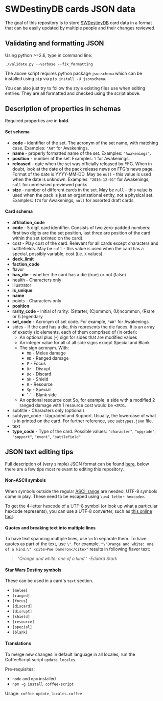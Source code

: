 SWDestinyDB cards JSON data
=========

The goal of this repository is to store [SWDestinyDB](https://swdestinydb.com) card data in a format that can be easily updated by multiple people and their changes reviewed.

## Validating and formatting JSON

Using python >=2.6, type in command line:

```
./validate.py --verbose --fix_formatting
```

The above script requires python package `jsonschema` which can be installed using `pip` via `pip install -U jsonschema`.

You can also just try to follow the style existing files use when editing entries. They are all formatted and checked using the script above.

## Description of properties in schemas

Required properties are in **bold**.

#### Set schema

* **code** - identifier of the set. The acronym of the set name, with matching case. Examples: `"AW"` for Awakenings.
* **name** - properly formatted name of the set. Examples: `"Awakenings"`.
* **position** - number of the set. Examples: `1` for Awakenings.
* **released** - date when the set was officially released by FFG. When in doubt, look at the date of the pack release news on FFG's news page. Format of the date is YYYY-MM-DD. May be `null` - this value is used when the date is unknown. Examples: `"2016-12-01"` for Awakenings, `null` for unreleased previewed packs.
* **size** - number of different cards in the set. May be `null` - this value is used when the pack is just an organizational entity, not a physical set.  Examples: `174` for Awakenings, `null` for assorted draft cards.

#### Card schema

* **affiliation_code**
* **code** - 5 digit card identifier. Consists of two zero-padded numbers: first two digits are the set position, last three are position of the card within the set (printed on the card).
* cost - Play cost of the card. Relevant for all cards except characters and battlefields. May be `null` - this value is used when the card has a special, possibly variable, cost (i.e. `X` values).
* **deck_limit**
* **faction_code**
* flavor
* **has_die** - whether the card has a die (true) or not (false)
* health - Characters only
* illustrator
* **is_unique**
* **name**
* points - Characters only
* **position**
* **rarity_code** - Initial of rarity: (S)tarter, (C)ommon, (U)ncommon, (R)are or (L)egendary
* **set_code** - Acronym of set code. For example, `"AW"` for Awakenings
* sides - If the card has a die, this represents the die faces. It is an array of exactly six elements, each of them comprised of (in order):
	* An optional plus (`+`) sign for sides that are modified values
	* An integer value for all of all side signs except Special and Blank
	* The sign acronym. With:
		* `MD` - Melee damage
		* `RD` - Ranged damage
		* `F` - Focus
		* `Dr` - Disrupt
		* `Dc` - Discard
		* `Sh` - Shield
		* `R` - Resource
		* `Sp` - Special
		* '-' - Blank side
	* An optional resource cost
	So, for example, a side with a modified 2 ranged damage with 1 resource cost would be `+2RD1`.
* subtitle - Characters only (optional)
* subtype_code - Upgraded and Support. Usually, the lowercase of what is in printed on the card. For further reference, see `subtypes.json` file.
* text
* **type_code** - Type of the card. Possible values: `"character"`, `"upgrade"`, `"support"`, `"event"`, `"battlefield"`

## JSON text editing tips

Full description of (very simple) JSON format can be found [here](http://www.json.org/), below there are a few tips most relevant to editing this repository.

#### Non-ASCII symbols

When symbols outside the regular [ASCII range](https://en.wikipedia.org/wiki/ASCII#ASCII_printable_code_chart) are needed, UTF-8 symbols come in play. These need to be escaped using `\u<4 letter hexcode>`.

To get the 4-letter hexcode of a UTF-8 symbol (or look up what a particular hexcode represents), you can use a UTF-8 converter, such as [this online tool](http://www.ltg.ed.ac.uk/~richard/utf-8.cgi).

#### Quotes and breaking text into multiple lines

To have text spanning multiple lines, use `\n` to separate them. To have quotes as part of the text, use `\"`.  For example, `"\"Orange and white: one of a kind.\" <cite>Poe Dameron</cite>"` results in following flavor text:

> *"Orange and white: one of a kind." -Eddard Stark*

#### Star Wars Destiny symbols

These can be used in a card's `text` section.

 * `[melee]`
 * `[ranged]`
 * `[focus]`
 * `[discard]`
 * `[disrupt]`
 * `[shield]`
 * `[resource]`
 * `[special]`
 * `[blank]`

#### Translations

To merge new changes in default language in all locales, run the CoffeeScript script `update_locales`.

Pre-requisites:
 * `node` and `npm` installed
 * `npm -g install coffee-script`

Usage: `coffee update_locales.coffee`
